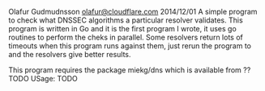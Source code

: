 Olafur Gudmudnsson olafur@cloudflare.com 2014/12/01 
A simple program to check what DNSSEC algorithms a particular resolver
validates. 
This program is written in Go and it is the first program I wrote, it
uses go routines to perform the cheks in parallel. 
Some resolvers return lots of timeouts when this program runs against
them, just rerun the program to and the resolvers give better
results. 

This program requires the package miekg/dns which is available from ??
TODO 
USage: 
TODO 
